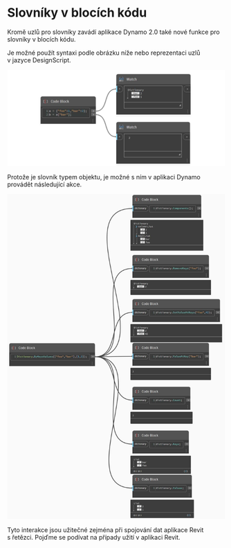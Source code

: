 # Slovníky v blocích kódu

Kromě uzlů pro slovníky zavádí aplikace Dynamo 2.0 také nové funkce pro slovníky v blocích kódu.

Je možné použít syntaxi podle obrázku níže nebo reprezentaci uzlů v jazyce DesignScript.

![](<../images/5-5/1/what is a dictionary - what are the changes (1) (2).jpg>)

Protože je slovník typem objektu, je možné s ním v aplikaci Dynamo provádět následující akce.

![](../images/5-5/3/dictionariesincb-actionswithcodeblocks.jpg)

Tyto interakce jsou užitečné zejména při spojování dat aplikace Revit s řetězci. Pojďme se podívat na případy užití v aplikaci Revit.
